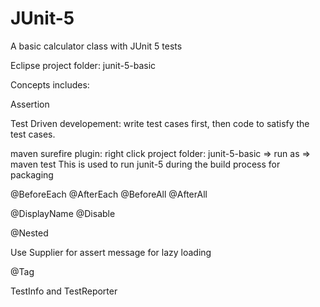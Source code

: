 # JUnit-5
 A basic calculator class with JUnit 5 tests

 Eclipse project folder: junit-5-basic
 
 Concepts includes:
 
 Assertion
 
 Test Driven developement: 
   write test cases first, then code to satisfy the test cases.
   
 maven surefire plugin:
   right click project folder: junit-5-basic => run as => maven test
   This is used to run junit-5 during the build process for packaging
 
 @BeforeEach
 @AfterEach
 @BeforeAll
 @AfterAll
 
 @DisplayName
 @Disable
 
 @Nested
 
 Use Supplier for assert message for lazy loading
 
 @Tag
 
 TestInfo and TestReporter

